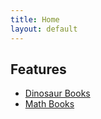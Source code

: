 ```yaml
---
title: Home
layout: default
---
```


## Features

* [Dinosaur Books](DinosaurBooks.md)
* [Math Books](MathStudy/)

